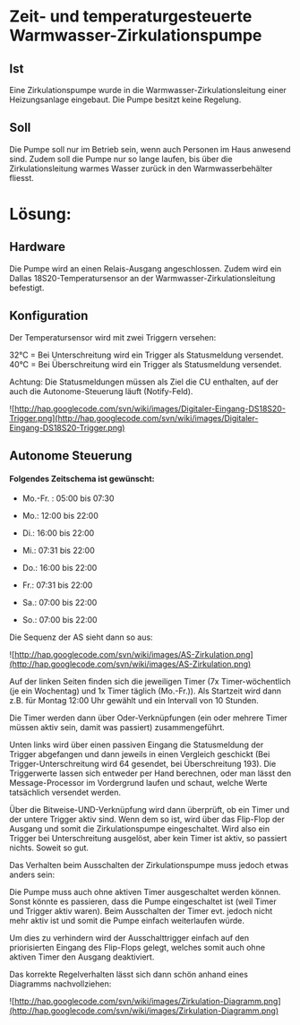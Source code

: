 # Zeit- und temperaturgesteuerte Warmwasser-Zirkulationspumpe #

## Ist ##

Eine Zirkulationspumpe wurde in die Warmwasser-Zirkulationsleitung einer Heizungsanlage eingebaut. Die Pumpe besitzt keine Regelung.

## Soll ##

Die Pumpe soll nur im Betrieb sein, wenn auch Personen im Haus anwesend sind. Zudem soll die Pumpe nur so lange laufen, bis über die Zirkulationsleitung warmes Wasser zurück in den Warmwasserbehälter fliesst.

# Lösung: #

## Hardware ##

Die Pumpe wird an einen Relais-Ausgang angeschlossen. Zudem wird ein Dallas 18S20-Temperatursensor an der Warmwasser-Zirkulationsleitung befestigt.

## Konfiguration ##

Der Temperatursensor wird mit zwei Triggern versehen:

32°C = Bei Unterschreitung wird ein Trigger als Statusmeldung versendet. 40°C = Bei Überschreitung wird ein Trigger als Statusmeldung versendet.

Achtung: Die Statusmeldungen müssen als Ziel die CU enthalten, auf der auch die Autonome-Steuerung läuft (Notify-Feld).

![http://hap.googlecode.com/svn/wiki/images/Digitaler-Eingang-DS18S20-Trigger.png](http://hap.googlecode.com/svn/wiki/images/Digitaler-Eingang-DS18S20-Trigger.png)

## Autonome Steuerung ##

#### Folgendes Zeitschema ist gewünscht: ####


  * Mo.-Fr. : 05:00 bis 07:30

  * Mo.: 12:00 bis 22:00

  * Di.: 16:00 bis 22:00

  * Mi.: 07:31 bis 22:00

  * Do.: 16:00 bis 22:00

  * Fr.: 07:31 bis 22:00

  * Sa.: 07:00 bis 22:00

  * So.: 07:00 bis 22:00


Die Sequenz der AS sieht dann so aus:

![http://hap.googlecode.com/svn/wiki/images/AS-Zirkulation.png](http://hap.googlecode.com/svn/wiki/images/AS-Zirkulation.png)

Auf der linken Seiten finden sich die jeweiligen Timer (7x Timer-wöchentlich (je ein Wochentag) und 1x Timer täglich (Mo.-Fr.)). Als Startzeit wird dann z.B. für Montag 12:00 Uhr gewählt und ein Intervall von 10 Stunden.

Die Timer werden dann über Oder-Verknüpfungen (ein oder mehrere Timer müssen aktiv sein, damit was passiert) zusammengeführt.

Unten links wird über einen passiven Eingang die Statusmeldung der Trigger abgefangen und dann jeweils in einen Vergleich geschickt (Bei Trigger-Unterschreitung wird 64 gesendet, bei Überschreitung 193). Die Triggerwerte lassen sich entweder per Hand berechnen, oder man lässt den Message-Processor im Vordergrund laufen und schaut, welche Werte tatsächlich versendet werden.

Über die Bitweise-UND-Verknüpfung wird dann überprüft, ob ein Timer und der untere Trigger aktiv sind. Wenn dem so ist, wird über das Flip-Flop der Ausgang und somit die Zirkulationspumpe eingeschaltet. Wird also ein Trigger bei Unterschreitung ausgelöst, aber kein Timer ist aktiv, so passiert nichts. Soweit so gut.

Das Verhalten beim Ausschalten der Zirkulationspumpe muss jedoch etwas anders sein:

Die Pumpe muss auch ohne aktiven Timer ausgeschaltet werden können. Sonst könnte es passieren, dass die Pumpe eingeschaltet ist (weil Timer und Trigger aktiv waren). Beim Ausschalten der Timer evt. jedoch nicht mehr aktiv ist und somit die Pumpe einfach weiterlaufen würde.

Um dies zu verhindern wird der Ausschalttrigger einfach auf den priorisierten Eingang des Flip-Flops gelegt, welches somit auch ohne aktiven Timer den Ausgang deaktiviert.

Das korrekte Regelverhalten lässt sich dann schön anhand eines Diagramms nachvollziehen:

![http://hap.googlecode.com/svn/wiki/images/Zirkulation-Diagramm.png](http://hap.googlecode.com/svn/wiki/images/Zirkulation-Diagramm.png)